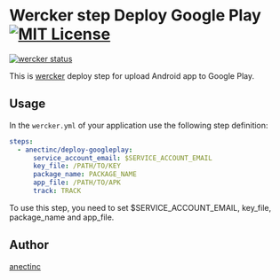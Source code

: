Wercker step Deploy Google Play [![MIT License](http://img.shields.io/badge/license-MIT-blue.svg?style=flat)](https://github.com/kagweb/wercker-step-deploy-googleplay/blob/master/LICENCE)
====

[![wercker status](https://app.wercker.com/status/e1c4b63dddce4ac791cb4c7bc9c1584b/m "wercker status")](https://app.wercker.com/project/bykey/e1c4b63dddce4ac791cb4c7bc9c1584b)

This is [wercker](http://wercker.com/) deploy step for upload Android app to Google Play.

## Usage

In the `wercker.yml` of your application use the following step definition:

```yaml
steps:
  - anectinc/deploy-googleplay:
      service_account_email: $SERVICE_ACCOUNT_EMAIL
      key_file: /PATH/TO/KEY
      package_name: PACKAGE_NAME
      app_file: /PATH/TO/APK
      track: TRACK
```

To use this step, you need to set $SERVICE_ACCOUNT_EMAIL, key_file, package_name and app_file.

## Author

[anectinc](https://github.com/anectinc)
